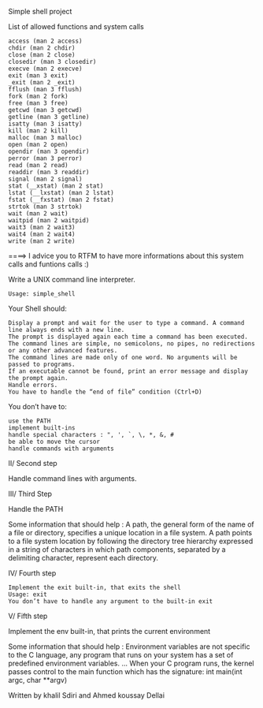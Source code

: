 Simple shell project

List of allowed functions and system calls

    access (man 2 access)
    chdir (man 2 chdir)
    close (man 2 close)
    closedir (man 3 closedir)
    execve (man 2 execve)
    exit (man 3 exit)
    _exit (man 2 _exit)
    fflush (man 3 fflush)
    fork (man 2 fork)
    free (man 3 free)
    getcwd (man 3 getcwd)
    getline (man 3 getline)
    isatty (man 3 isatty)
    kill (man 2 kill)
    malloc (man 3 malloc)
    open (man 2 open)
    opendir (man 3 opendir)
    perror (man 3 perror)
    read (man 2 read)
    readdir (man 3 readdir)
    signal (man 2 signal)
    stat (__xstat) (man 2 stat)
    lstat (__lxstat) (man 2 lstat)
    fstat (__fxstat) (man 2 fstat)
    strtok (man 3 strtok)
    wait (man 2 wait)
    waitpid (man 2 waitpid)
    wait3 (man 2 wait3)
    wait4 (man 2 wait4)
    write (man 2 write)

====> I advice you to RTFM to have more informations about this system calls and funtions calls :)

Write a UNIX command line interpreter.

    Usage: simple_shell

Your Shell should:

    Display a prompt and wait for the user to type a command. A command line always ends with a new line.
    The prompt is displayed again each time a command has been executed.
    The command lines are simple, no semicolons, no pipes, no redirections or any other advanced features.
    The command lines are made only of one word. No arguments will be passed to programs.
    If an executable cannot be found, print an error message and display the prompt again.
    Handle errors.
    You have to handle the “end of file” condition (Ctrl+D)

You don’t have to:

    use the PATH
    implement built-ins
    handle special characters : ", ', `, \, *, &, #
    be able to move the cursor
    handle commands with arguments

II/ Second step


Handle command lines with arguments.

III/ Third Step


 Handle the PATH

Some information that should help : A path, the general form of the name of a file or directory, specifies a unique location in a file system. A path points to a file system location by following the directory tree hierarchy expressed in a string of characters in which path components, separated by a delimiting character, represent each directory.

IV/ Fourth step


    Implement the exit built-in, that exits the shell
    Usage: exit
    You don’t have to handle any argument to the built-in exit

V/ Fifth step

 Implement the env built-in, that prints the current environment

Some information that should help : Environment variables are not specific to the C language, any program that runs on your system has a set of predefined environment variables. ... When your C program runs, the kernel passes control to the main function which has the signature: int main(int argc, char **argv)




Written by khalil Sdiri and Ahmed koussay Dellai

